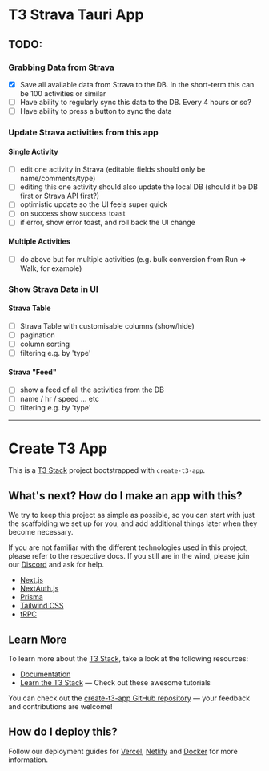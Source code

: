 # T3 Strava Tauri App

## TODO:

### Grabbing Data from Strava

- [x] Save all available data from Strava to the DB. In the short-term this can be 100 activities or similar
- [ ] Have ability to regularly sync this data to the DB. Every 4 hours or so?
- [ ] Have ability to press a button to sync the data

### Update Strava activities from this app

#### Single Activity

- [ ] edit one activity in Strava (editable fields should only be name/comments/type)
- [ ] editing this one activity should also update the local DB (should it be DB first or Strava API first?)
- [ ] optimistic update so the UI feels super quick
- [ ] on success show success toast
- [ ] if error, show error toast, and roll back the UI change

#### Multiple Activities

- [ ] do above but for multiple activities (e.g. bulk conversion from Run => Walk, for example)

### Show Strava Data in UI

#### Strava Table

- [ ] Strava Table with customisable columns (show/hide)
- [ ] pagination
- [ ] column sorting
- [ ] filtering e.g. by 'type'

#### Strava "Feed"

- [ ] show a feed of all the activities from the DB
- [ ] name / hr / speed ... etc
- [ ] filtering e.g. by 'type'

---

# Create T3 App

This is a [T3 Stack](https://create.t3.gg/) project bootstrapped with `create-t3-app`.

## What's next? How do I make an app with this?

We try to keep this project as simple as possible, so you can start with just the scaffolding we set up for you, and add additional things later when they become necessary.

If you are not familiar with the different technologies used in this project, please refer to the respective docs. If you still are in the wind, please join our [Discord](https://t3.gg/discord) and ask for help.

- [Next.js](https://nextjs.org)
- [NextAuth.js](https://next-auth.js.org)
- [Prisma](https://prisma.io)
- [Tailwind CSS](https://tailwindcss.com)
- [tRPC](https://trpc.io)

## Learn More

To learn more about the [T3 Stack](https://create.t3.gg/), take a look at the following resources:

- [Documentation](https://create.t3.gg/)
- [Learn the T3 Stack](https://create.t3.gg/en/faq#what-learning-resources-are-currently-available) — Check out these awesome tutorials

You can check out the [create-t3-app GitHub repository](https://github.com/t3-oss/create-t3-app) — your feedback and contributions are welcome!

## How do I deploy this?

Follow our deployment guides for [Vercel](https://create.t3.gg/en/deployment/vercel), [Netlify](https://create.t3.gg/en/deployment/netlify) and [Docker](https://create.t3.gg/en/deployment/docker) for more information.
